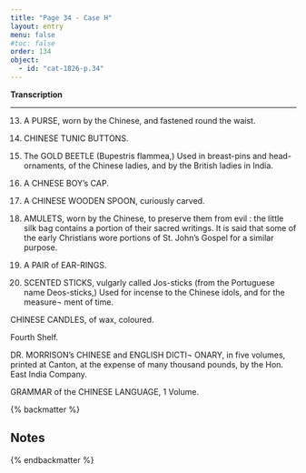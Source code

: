 ```yaml
---
title: "Page 34 - Case H"
layout: entry
menu: false
#toc: false
order: 134
object:
  - id: "cat-1826-p.34"
---
```



**Transcription**

---


13. A PURSE, worn by the Chinese, and fastened round
the waist.

14. CHINESE TUNIC BUTTONS.

15. The GOLD BEETLE (Bupestris flammea,)
Used in breast-pins and head-ornaments, of the Chinese
ladies, and by the British ladies in India.

17. A CHNESE BOY’s CAP.

18. A CHINESE WOODEN SPOON, curiously carved.

19. AMULETS, worn by the Chinese, to preserve them
from evil : the little silk bag contains a portion of
their sacred writings.
It is said that some of the early Christians wore portions of
St. John’s Gospel for a similar purpose.

20. A PAIR of EAR-RINGS.

21. SCENTED STICKS, vulgarly called Jos-sticks (from
the Portuguese name Deos-sticks,)
Used for incense to the Chinese idols, and for the measure¬
ment of time.

CHINESE CANDLES, of wax, coloured.


Fourth Shelf.


DR. MORRISON’s CHINESE and ENGLISH DICTI¬
ONARY, in five volumes, printed at Canton, at the
expense of many thousand pounds, by the Hon. East
India Company.

GRAMMAR of the CHINESE LANGUAGE, 1 Volume.

{% backmatter %}

## Notes

{% endbackmatter %}

